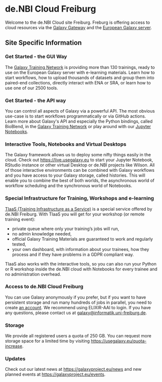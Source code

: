 # de.NBI Cloud Freiburg

Welcome to the de.NBI Cloud site Freiburg. Freburg is offering access to cloud resources
via the [Galaxy Gateway](https://galaxyproject.org) and the [European Galaxy server](https://usegalaxy.eu).


## Site Specific Information

### Get Started - the GUI Way

The [Galaxy Training Network](https://training.galaxyproject.org) is providing more than 130 trainings, ready to use on the European Galaxy server with e-learning materials. Learn how to start workflows, how to upload thousands of datasets and group them into paired-end collections, directly interact with
ENA or SRA, or learn how to use one of our 2500 tools.

### Get Started - the API way

You can control all aspects of Galaxy via a powerful API. The most obvious use-case is to start workflows programmatically or via GitHub actions.
Learn more about Galaxy's API and especially the Python bindings, called BioBlend, in the [Galaxy Training Network]( https://training.galaxyproject.org/training-material/topics/dev/tutorials/bioblend-api/slides.html#1) or play around with our [Jupyter Notebooks](https://mybinder.org/v2/gh/nsoranzo/bioblend-tutorial/master).

### Interactive Tools, Notebooks and Virtual Desktops

The Galaxy framework allows us to deploy some nifty things easily in the cloud. Check out https://live.usegalaxy.eu to start your Jupyter Notebook, RStudio instance
or other virtual Desktop or de.NBI projects like Wilson. All of those interactive environments can be combined with Galaxy workflows and you have access to
your Galaxy storage, called histories. This will enable you to combine the best of both worlds, the asynchronous world of workflow scheduling
and the synchronous world of Notebooks.

### Special Infrastructure for Training, Workshops and e-learning

[TIaaS (Training Infrastructure as a Service)](https://galaxyproject.eu/tiaas) is a special service offered by de.NBI Freiburg. With TIaaS
you will get for your workshop (or remote training event):

* private queue where only your training’s jobs will run,
* no admin knowledge needed,
* official Galaxy Training Materials are guaranteed to work and regularly tested,
* your own dashboard, with information about your trainees, how they process and if they have problems in a GDPR compliant way.

TIaaS also works with the interactive tools, so you can also run your Python or R workshop inside the de.NBI cloud with Notebooks for every trainee and
no administration overhead.

### Access to de.NBI Cloud Freiburg

You can use Galaxy anonymously if you prefer, but if you want to have persistent storage and run many hundreds of
jobs in parallel, you need to create [an account](https://usegalaxy.eu/login). We recommend using ELIXIR-AAI to login.
If you have any questions, please contact us at galaxy@informatik.uni-freiburg.de.

### Storage

We provide all registered users a quota of 250 GB. You can request more storage space for a limited time by visiting https://usegalaxy.eu/quota-increase. 


### Updates

Check out our latest news at https://galaxyproject.eu/news and new planned events at https://galaxyproject.eu/events.
